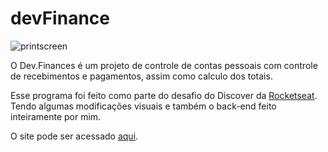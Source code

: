 # devFinance
![printscreen](https://user-images.githubusercontent.com/53675070/118331510-2405d200-b4df-11eb-9d08-3576b82cfaeb.png)

O Dev.Finances é um projeto de controle de contas pessoais com controle de recebimentos e pagamentos, assim como calculo dos totais. <br/>

Esse programa foi feito como parte do desafio do Discover da [Rocketseat](https://rocketseat.com.br). Tendo algumas modificações visuais e também o back-end feito inteiramente por mim.

O site pode ser acessado [aqui](https://carryaestranha.github.io/devFinance/).
